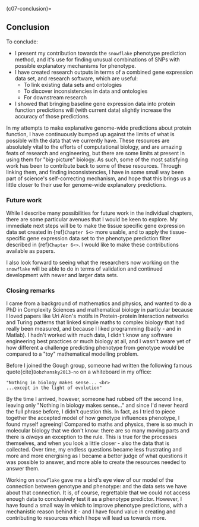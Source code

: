 (c07-conclusion)=
## Conclusion
[//]: # (TODO: cross-ref this section, add in all publications incl. PQI, SUPERFAMILY)
[//]: # (TODO: Mention complexity... That I wanted to study that in relation to biology, but that the data doesn't really seem to be there quite yet: cite can a biologist fix a radio. Mention network with diffusion. )

To conclude:
- I present my contribution towards the `snowflake` phenotype prediction method, and it's use for finding unusual combinations of SNPs with possible explanatory mechanisms for phenotype.
- I have created research outputs in terms of a combined gene expression data set, and research software, which are useful:
    - To link existing data sets and ontologies
    - To discover inconsistencies in data and ontologies
    - For downstream research
- I showed that bringing baseline gene expression data into protein function predictions will (with current data) slightly increase the accuracy of those predictions. 

In my attempts to make explanative genome-wide predictions about protein function, I have continuously bumped up against the limits of what is possible with the data that we currently have.
These resources are absolutely vital to the efforts of computational biology, and are amazing feats of research and engineering, but there are some limits at present in using them for "big-picture" biology.
As such, some of the most satisfying work has been to contribute back to some of these resources.
Through linking them, and finding inconsistencies, I have in some small way been part of science's self-correcting mechanism, and hope that this brings us a little closer to their use for genome-wide explanatory predictions.

### Future work
[//]: # (TODO: Cross ref future work in individual chapters:)
While I describe many possibilities for future work in the individual chapters, there are some particular avenues that I would be keen to explore. 
My immediate next steps will be to make the tissue specific gene expression data set created in {ref}`Chapter 5<>` more usable, and to apply the tissue-specific gene expression data set to the phenotype prediction filter described in {ref}`Chapter 6<>`. 
I would like to make these contributions available as papers.

I also look forward to seeing what the researchers now working on the `snowflake` will be able to do in terms of validation and continued development with newer and larger data sets.

### Closing remarks
[//]: # (TODO: Mention Research Software Engineering, automation, etc)
[//]: # (TODO: Cite Uri Alon/Turing patterns)

I came from a background of mathematics and physics, and wanted to do a PhD in Complexity Sciences and mathematical biology in particular because I loved papers like Uri Alon's motifs in Protein-protein Interaction networks and Turing patterns that linked simple maths to complex biology that had really been measured, and because I liked programming (badly - and in Matlab).
I hadn't worked with much data, I didn't know any software engineering best practices or much biology at all, and I wasn't aware yet of how different a challenge predicting phenotype from genotype would be compared to a "toy" mathematical modelling problem.

Before I joined the Gough group, someone had written the following famous quote{cite}`Dobzhansky2013-no` on a whiteboard in my office:

```{epigraph}
"Nothing in biology makes sense... <br>
...except in the light of evolution"
```

By the time I arrived, however, someone had rubbed off the second line, leaving only "Nothing in biology makes sense..." and since I'd never heard the full phrase before, I didn't question this.
In fact, as I tried to piece together the accepted model of how genotype influences phenotype, I found myself agreeing!
Compared to maths and physics, there is so much in molecular biology that we don't know: there are so many moving parts and there is *always* an exception to the rule.
This is true for the processes themselves, and when you look a little closer - also the data that is collected.
Over time, my endless questions became less frustrating and more and more energising as I became a better judge of what questions it was possible to answer, and more able to create the resources needed to answer them.

[//]: # (TODO: Give example of snowflake not being useless)
[//]: # (TODO: Cross-reference)
Working on `snowflake` gave me a bird's eye view of our model of the connection between genotype and phenotype: and the data sets we have about that connection.
It is, of course, regrettable that we could not access enough data to conclusively test it as a phenotype predictor.
However, I have found a small way in which to improve phenotype predictions, with a mechanistic reason behind it - and I have found value in creating and contributing to resources which I hope will lead us towards more.